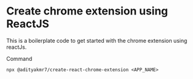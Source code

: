 # Create chrome extension using ReactJS

This is a boilerplate code to get started with the chrome extension using reactJs.


<p>Command</p>

```node2html
npx @adityakmr7/create-react-chrome-extension <APP_NAME>
```
